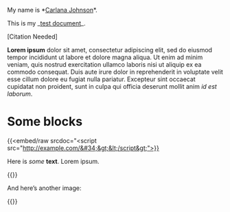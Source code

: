 My name is \*<a href="mailto:cjohnson@spotlightpa.org">Carlana Johnson</a>\*.

This is my \_<a href="https://docs.google.com/document/d/103kCeBG2OQS_ZHkHUyKpT9Z_ajs4tuQ-WtCvlj79Vqs/edit">test document</a>\_.

\[Citation Needed\]

<strong>Lorem ipsum</strong> dolor sit amet, consectetur adipiscing elit, sed do eiusmod tempor incididunt ut labore et dolore magna aliqua. Ut enim ad minim veniam, quis nostrud exercitation ullamco laboris nisi ut aliquip ex ea commodo consequat. Duis aute irure dolor in reprehenderit in voluptate velit esse cillum dolore eu fugiat nulla pariatur. Excepteur sint occaecat cupidatat non proident, sunt in culpa qui officia deserunt mollit anim <em>id est laborum</em>.

# Some blocks

{{<embed/raw srcdoc="&lt;script src=&#34;http://example.com/&#34;&gt;&lt;/script&gt;">}}

Here is <em>some</em> <strong>text</strong>. Lorem ipsum.

{{<picture src="external/75h9dj4qkszh2ydb6e3h9pn2r0.jpeg" description="" caption="Overdose awareness" credit="Amanda Berg">}}

And here’s another image:

{{<picture src="external/08v6tmkadg07fyknwy3pb8sm3m.jpeg" description="The House floor in the Pa. Capitol. The chamber is controlled by Democrats for the first session in more than a &#34;decade.&#34;" caption="" credit="Amanda Berg / For Spotlight PA">}}